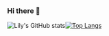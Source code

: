 ### Hi there 👋

<!--
**lily-lee/lily-lee** is a ✨ _special_ ✨ repository because its `README.md` (this file) appears on your GitHub profile.

Here are some ideas to get you started:

- 🔭 I’m currently working on ...
- 🌱 I’m currently learning ...
- 👯 I’m looking to collaborate on ...
- 🤔 I’m looking for help with ...
- 💬 Ask me about ...
- 📫 How to reach me: ...
- 😄 Pronouns: ...
- ⚡ Fun fact: ...
-->

![Lily's GitHub stats](https://github-readme-stats.vercel.app/api?username=lily-lee&count_private=true)[![Top Langs](https://github-readme-stats.vercel.app/api/top-langs/?username=lily-lee&layout=compact&hide=html)](https://github.com/anuraghazra/github-readme-stats)
